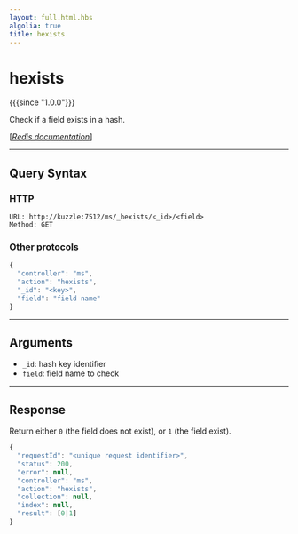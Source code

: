```yaml
---
layout: full.html.hbs
algolia: true
title: hexists
---
```


# hexists

{{{since "1.0.0"}}}

Check if a field exists in a hash.

[[_Redis documentation_]](https://redis.io/commands/hexists)

---

## Query Syntax

### HTTP

```http
URL: http://kuzzle:7512/ms/_hexists/<_id>/<field>
Method: GET
```

### Other protocols

```js
{
  "controller": "ms",
  "action": "hexists",
  "_id": "<key>",
  "field": "field name"
}
```

---

## Arguments

* `_id`: hash key identifier
* `field`: field name to check

---

## Response

Return either `0` (the field does not exist), or `1` (the field exist).

```javascript
{
  "requestId": "<unique request identifier>",
  "status": 200,
  "error": null,
  "controller": "ms",
  "action": "hexists",
  "collection": null,
  "index": null,
  "result": [0|1]
}
```
